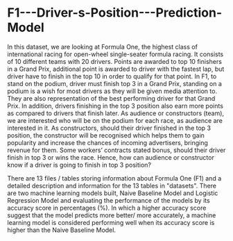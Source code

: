 # F1---Driver-s-Position---Prediction-Model

In this dataset, we are looking at Formula One, the highest class of international racing for open-wheel single-seater formula racing. It consists of 10 different teams with 20 drivers. Points are awarded to top 10 finishers in a Grand Prix, additional point is awarded to driver with the fastest lap, but driver have to finish in the top 10 in order to qualify for that point. In F1, to stand on the podium, driver must finish top 3 in a Grand Prix, standing on a podium is a wish for most drivers as they will be given media attention to. They are also representation of the best performing driver for that Grand Prix. In addition, drivers finishing in the top 3 position also earn more points as compared to drivers that finish later. As audience or constructors (team), we are interested who will be on the podium for each race, as audience are interested in it. As constructors, should their driver finished in the top 3 position, the constructor will be recognised which helps them to gain popularity and increase the chances of incoming advertisers, bringing revenue for them. Some workers’ contracts stated bonus, should their driver finish in top 3 or wins the race. Hence, how can audience or constructor know if a driver is going to finish in top 3 position?

There are 13 files / tables storing information about Formula One (F1) and a detailed description and information for the 13 tables in "datasets". There are two machine learning models built, Naive Baseline Model and Logistic Regression Model and evaluating the performance of the models by its accuracy score in percentages (%). In which a higher accuracy score suggest that the model predicts more better/ more accurately, a machine learning model is considered performing well when its accuracy score is higher than the Naive Baseline Model.
